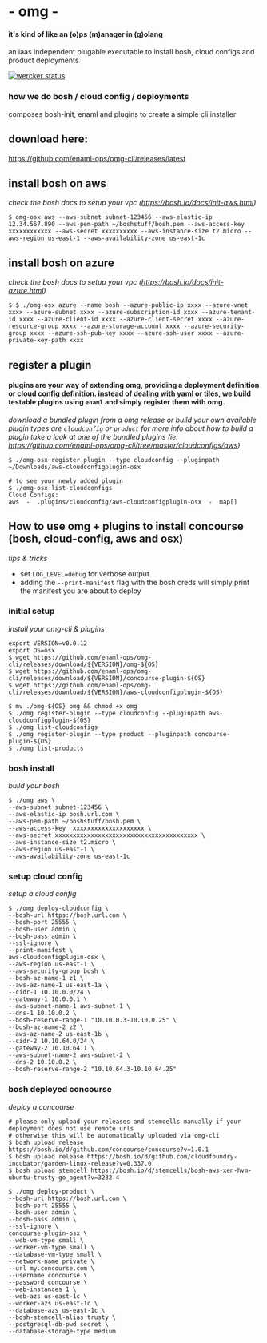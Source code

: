 # - omg -   
#### it's kind of like an (o)ps (m)anager in (g)olang
an iaas independent plugable executable to install bosh, cloud configs and product deployments

[![wercker status](https://app.wercker.com/status/429f96482fd95fecbc70ecc25aee8c70/s/master "wercker status")](https://app.wercker.com/project/bykey/429f96482fd95fecbc70ecc25aee8c70)

### how we do bosh / cloud config / deployments
composes bosh-init, enaml and plugins to create a simple cli installer

## download here:
https://github.com/enaml-ops/omg-cli/releases/latest

## install bosh on aws
*check the bosh docs to setup your vpc (https://bosh.io/docs/init-aws.html)*
```
$ omg-osx aws --aws-subnet subnet-123456 --aws-elastic-ip 12.34.567.890 --aws-pem-path ~/boshstuff/bosh.pem --aws-access-key  xxxxxxxxxxxx --aws-secret xxxxxxxxxx --aws-instance-size t2.micro --aws-region us-east-1 --aws-availability-zone us-east-1c
```

## install bosh on azure
*check the bosh docs to setup your vpc (https://bosh.io/docs/init-azure.html)*
```
$ $ ./omg-osx azure --name bosh --azure-public-ip xxxx --azure-vnet xxxx --azure-subnet xxxx --azure-subscription-id xxxx --azure-tenant-id xxxx --azure-client-id xxxx --azure-client-secret xxxx --azure-resource-group xxxx --azure-storage-account xxxx --azure-security-group xxxx --azure-ssh-pub-key xxxx --azure-ssh-user xxxx --azure-private-key-path xxxx
```

## register a plugin
#### plugins are your way of extending omg, providing a deployment definition or cloud config definition. instead of dealing with yaml or tiles, we build testable plugins using `enaml` and simply register them with omg.
*download a bundled plugin from a omg release or build your own*
*available plugin types are `cloudconfig` or `product` for more info about how to build a plugin take a look at one of the bundled plugins (ie. https://github.com/enaml-ops/omg-cli/tree/master/cloudconfigs/aws)*
```
$ ./omg-osx register-plugin --type cloudconfig --pluginpath ~/Downloads/aws-cloudconfigplugin-osx

# to see your newly added plugin
$ ./omg-osx list-cloudconfigs
Cloud Configs:
aws  -  .plugins/cloudconfig/aws-cloudconfigplugin-osx  -  map[]
```

## How to use omg + plugins to install concourse (bosh, cloud-config, aws and osx)

*tips & tricks*
- set `LOG_LEVEL=debug` for verbose output
- adding the `--print-manifest` flag with the bosh creds will simply print the manifest you are about to deploy

### initial setup
*install your omg-cli & plugins*
```
export VERSION=v0.0.12
export OS=osx
$ wget https://github.com/enaml-ops/omg-cli/releases/download/${VERSION}/omg-${OS}
$ wget https://github.com/enaml-ops/omg-cli/releases/download/${VERSION}/concourse-plugin-${OS}
$ wget https://github.com/enaml-ops/omg-cli/releases/download/${VERSION}/aws-cloudconfigplugin-${OS}

$ mv ./omg-${OS} omg && chmod +x omg
$ ./omg register-plugin --type cloudconfig --pluginpath aws-cloudconfigplugin-${OS}
$ ./omg list-cloudconfigs
$ ./omg register-plugin --type product --pluginpath concourse-plugin-${OS}
$ ./omg list-products
```

### bosh install
*build your bosh*
```
$ ./omg aws \
--aws-subnet subnet-123456 \
--aws-elastic-ip bosh.url.com \
--aws-pem-path ~/boshstuff/bosh.pem \
--aws-access-key  xxxxxxxxxxxxxxxxxxxx \
--aws-secret xxxxxxxxxxxxxxxxxxxxxxxxxxxxxxxxxxxxxxxx \
--aws-instance-size t2.micro \
--aws-region us-east-1 \
--aws-availability-zone us-east-1c
```

### setup cloud config
*setup a cloud config*
```
$ ./omg deploy-cloudconfig \
--bosh-url https://bosh.url.com \
--bosh-port 25555 \
--bosh-user admin \
--bosh-pass admin \
--ssl-ignore \
--print-manifest \
aws-cloudconfigplugin-osx \
--aws-region us-east-1 \
--aws-security-group bosh \
--bosh-az-name-1 z1 \
--aws-az-name-1 us-east-1a \
--cidr-1 10.10.0.0/24 \
--gateway-1 10.0.0.1 \
--aws-subnet-name-1 aws-subnet-1 \
--dns-1 10.10.0.2 \
--bosh-reserve-range-1 "10.10.0.3-10.10.0.25" \
--bosh-az-name-2 z2 \
--aws-az-name-2 us-east-1b \
--cidr-2 10.10.64.0/24 \
--gateway-2 10.10.64.1 \
--aws-subnet-name-2 aws-subnet-2 \
--dns-2 10.10.0.2 \
--bosh-reserve-range-2 "10.10.64.3-10.10.64.25"
```

### bosh deployed concourse
*deploy a concourse*
```
# please only upload your releases and stemcells manually if your deployment does not use remote urls
# otherwise this will be automatically uploaded via omg-cli
$ bosh upload release https://bosh.io/d/github.com/concourse/concourse?v=1.0.1
$ bosh upload release https://bosh.io/d/github.com/cloudfoundry-incubator/garden-linux-release?v=0.337.0
$ bosh upload stemcell https://bosh.io/d/stemcells/bosh-aws-xen-hvm-ubuntu-trusty-go_agent?v=3232.4

$ ./omg deploy-product \
--bosh-url https://bosh.url.com \
--bosh-port 25555 \
--bosh-user admin \
--bosh-pass admin \
--ssl-ignore \
concourse-plugin-osx \
--web-vm-type small \
--worker-vm-type small \
--database-vm-type small \
--network-name private \
--url my.concourse.com \
--username concourse \
--password concourse \
--web-instances 1 \
--web-azs us-east-1c \
--worker-azs us-east-1c \
--database-azs us-east-1c \
--bosh-stemcell-alias trusty \
--postgresql-db-pwd secret \
--database-storage-type medium
```
